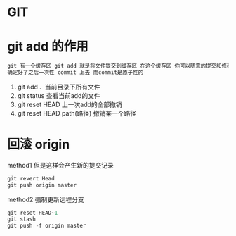 
# GIT 

#  git add 的作用 
```java
git 有一个缓存区 git add 就是将文件提交到缓存区 在这个缓存区 你可以随意的提交和修改 
确定好了之后一次性 commit 上去 而commit是原子性的 
```
1. git add .  当前目录下所有文件 <br>
2. git status 查看当前add的文件 <br>
3. git reset HEAD 上一次add的全部撤销 <br>
4. git reset HEAD path(路径) 撤销某一个路径 <br>

# 回滚 origin 

method1 但是这样会产生新的提交记录 <br>
```java
git revert Head 
git push origin master
```
method2 强制更新远程分支<br>
```java
git reset HEAD~1
git stash
git push -f origin master
```
